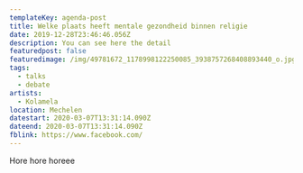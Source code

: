```yaml
---
templateKey: agenda-post
title: Welke plaats heeft mentale gezondheid binnen religie
date: 2019-12-28T23:46:46.056Z
description: You can see here the detail
featuredpost: false
featuredimage: /img/49781672_1178998122250085_3938757268408893440_o.jpg
tags:
  - talks
  - debate
artists:
  - Kolamela
location: Mechelen
datestart: 2020-03-07T13:31:14.090Z
dateend: 2020-03-07T13:31:14.090Z
fblink: https://www.facebook.com/
---
```

Hore hore horeee
